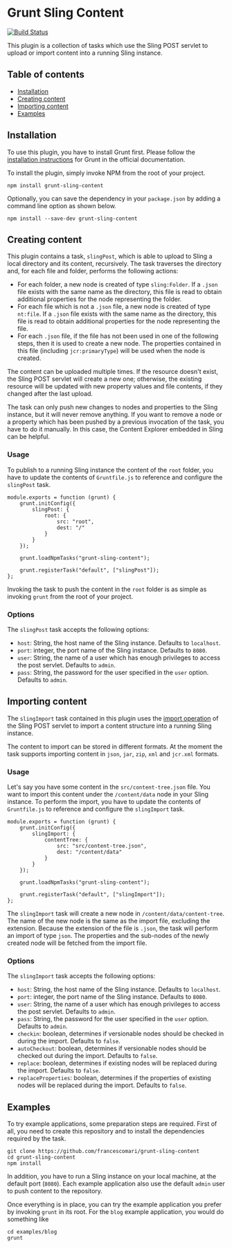 # Grunt Sling Content

[![Build Status](https://travis-ci.org/francescomari/grunt-sling-content.png?branch=master)](https://travis-ci.org/francescomari/grunt-sling-content)

This plugin is a collection of tasks which use the Sling POST servlet to upload or import content into a running Sling instance.

## Table of contents

- [Installation](#installation)
- [Creating content](#creating-content)
- [Importing content](#importing-content)
- [Examples](#examples)

## Installation

To use this plugin, you have to install Grunt first. Please follow the [installation instructions](http://gruntjs.com/getting-started) for Grunt in the official documentation.

To install the plugin, simply invoke NPM from the root of your project.

```
npm install grunt-sling-content
```

Optionally, you can save the dependency in your `package.json` by adding a command line option as shown below.

```
npm install --save-dev grunt-sling-content
```

## Creating content

This plugin contains a task, `slingPost`, which is able to upload to Sling a local directory and its content, recursively. The task traverses the directory and, for each file and folder, performs the following actions:

-   For each folder, a new node is created of type `sling:Folder`. If a `.json` file exists with the same name as the directory, this file is read to obtain additional properties for the node representing the folder.
-   For each file which is not a `.json` file, a new node is created of type `nt:file`. If a `.json` file exists with the same name as the directory, this file is read to obtain additional properties for the node representing the file.
-   For each `.json` file, if the file has not been used in one of the following steps, then it is used to create a new node. The properties contained in this file (including `jcr:primaryType`) will be used when the node is created.

The content can be uploaded multiple times. If the resource doesn't exist, the Sling POST servlet will create a new one; otherwise, the existing resource will be updated with new property values and file contents, if they changed after the last upload.

The task can only push new changes to nodes and properties to the Sling instance, but it will never remove anything. If you want to remove a node or a property which has been pushed by a previous invocation of the task, you have to do it manually. In this case, the Content Explorer embedded in Sling can be helpful.

### Usage

To publish to a running Sling instance the content of the `root` folder, you have to update the contents of `Gruntfile.js` to reference and configure the `slingPost` task.

```
module.exports = function (grunt) {
    grunt.initConfig({
        slingPost: {
            root: {
                src: "root",
                dest: "/"
            }
        }
    });

    grunt.loadNpmTasks("grunt-sling-content");

    grunt.registerTask("default", ["slingPost"]);
};
```

Invoking the task to push the content in the `root` folder is as simple as invoking `grunt` from the root of your project.

### Options

The `slingPost` task accepts the following options:

-	`host`: String, the host name of the Sling instance. Defaults to `localhost`.
-	`port`: integer, the port name of the Sling instance. Defaults to `8080`.
-	`user`:	String, the name of a user which has enough privileges to access the post servlet. Defaults to `admin`.
-	`pass`: String, the password for the user specified in the `user` option. Defaults to `admin`.

## Importing content

The `slingImport` task contained in this plugin uses the [import operation](http://sling.apache.org/documentation/bundles/manipulating-content-the-slingpostservlet-servlets-post.html#importing-content-structures) of the Sling POST servlet to import a content structure into a running Sling instance. 

The content to import can be stored in different formats. At the moment the task supports importing content in `json`, `jar`, `zip`, `xml` and `jcr.xml` formats.

### Usage

Let's say you have some content in the `src/content-tree.json` file. You want to import this content under the `/content/data` node in your Sling instance. To perform the import, you have to update the contents of `Gruntfile.js` to reference and configure the `slingImport` task.

```
module.exports = function (grunt) {
    grunt.initConfig({
        slingImport: {
            contentTree: {
                src: "src/content-tree.json",
                dest: "/content/data"
            }
        }
    });

    grunt.loadNpmTasks("grunt-sling-content");

    grunt.registerTask("default", ["slingImport"]);
};
```

The `slingImport` task will create a new node in `/content/data/content-tree`. The name of the new node is the same as the import file, excluding the extension. Because the extension of the file is `.json`, the task will perform an import of type `json`. The properties and the sub-nodes of the newly created node will be fetched from the import file.

### Options

The `slingImport` task accepts the following options:

-   `host`: String, the host name of the Sling instance. Defaults to `localhost`.
-   `port`: integer, the port name of the Sling instance. Defaults to `8080`.
-   `user`: String, the name of a user which has enough privileges to access the post servlet. Defaults to `admin`.
-   `pass`: String, the password for the user specified in the `user` option. Defaults to `admin`.
-   `checkin`: boolean, determines if versionable nodes should be checked in during the import. Defaults to `false`.
-   `autoCheckout`: boolean, determines if versionable nodes should be checked out during the import. Defaults to `false`.
-   `replace`: boolean, determines if existing nodes will be replaced during the import. Defaults to `false`.
-   `replaceProperties`: boolean, determines if the properties of existing nodes will be replaced during the import. Defaults to `false`.

## Examples

To try example applications, some preparation steps are required. First of all, you need to create this repository and to install the dependencies required by the task.

```
git clone https://github.com/francescomari/grunt-sling-content
cd grunt-sling-content
npm install
```

In addition, you have to run a Sling instance on your local machine, at the default port (`8080`). Each example application also use the default `admin` user to push content to the repository.

Once everything is in place, you can try the example application you prefer by invoking `grunt` in its root. For the `blog` example application, you would do something like

```
cd examples/blog
grunt
```
